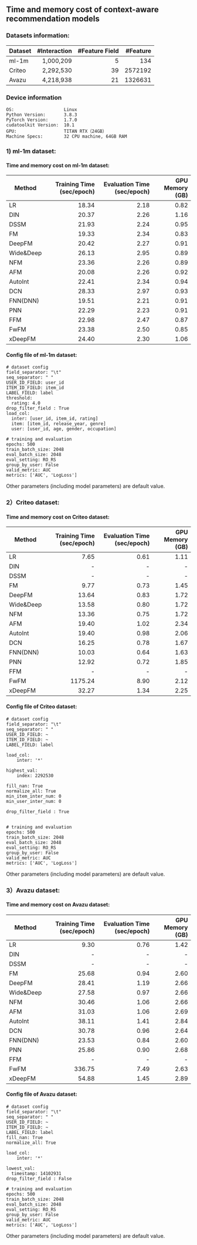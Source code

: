## Time and memory cost of context-aware recommendation models 

### Datasets information:

| Dataset | #Interaction | #Feature Field | #Feature |
| ------- | ------------: | --------------: | --------: |
| ml-1m   | 1,000,209    | 5              | 134      |
| Criteo  | 2,292,530    | 39             | 2572192  |
| Avazu   | 4,218,938    | 21             | 1326631  |

### Device information

```
OS:                   Linux
Python Version:       3.8.3
PyTorch Version:      1.7.0
cudatoolkit Version:  10.1
GPU:                  TITAN RTX（24GB）
Machine Specs:        32 CPU machine, 64GB RAM
```

### 1) ml-1m dataset:

#### Time and memory cost on ml-1m dataset:

| Method    | Training Time (sec/epoch) | Evaluation Time (sec/epoch) | GPU Memory (GB) |
| --------- | -----------------: | -----------------: | -----------: |
| LR        | 18.34             | 2.18              | 0.82        |
| DIN       | 20.37             | 2.26              | 1.16        |
| DSSM      | 21.93             | 2.24              | 0.95        |
| FM        | 19.33             | 2.34              | 0.83        |
| DeepFM    | 20.42             | 2.27              | 0.91        |
| Wide&Deep | 26.13             | 2.95              | 0.89        |
| NFM       | 23.36             | 2.26              | 0.89        |
| AFM       | 20.08             | 2.26              | 0.92        |
| AutoInt   | 22.41             | 2.34              | 0.94        |
| DCN       | 28.33             | 2.97              | 0.93        |
| FNN(DNN)  | 19.51             | 2.21              | 0.91        |
| PNN       | 22.29             | 2.23              | 0.91        |
| FFM       | 22.98             | 2.47              | 0.87        |
| FwFM      | 23.38             | 2.50              | 0.85        |
| xDeepFM   | 24.40             | 2.30              | 1.06        |

#### Config file of ml-1m dataset:

```
# dataset config
field_separator: "\t"
seq_separator: " "
USER_ID_FIELD: user_id
ITEM_ID_FIELD: item_id
LABEL_FIELD: label
threshold:
  rating: 4.0
drop_filter_field : True
load_col:
  inter: [user_id, item_id, rating]
  item: [item_id, release_year, genre]
  user: [user_id, age, gender, occupation]

# training and evaluation
epochs: 500
train_batch_size: 2048
eval_batch_size: 2048
eval_setting: RO_RS
group_by_user: False
valid_metric: AUC
metrics: ['AUC', 'LogLoss']
```

Other parameters (including model parameters) are default value. 

### 2）Criteo dataset:

#### Time and memory cost on Criteo dataset:

| Method    | Training Time (sec/epoch) | Evaluation Time (sec/epoch) | GPU Memory (GB) |
| --------- | -------------------------: | ---------------------------: | ---------------: |
| LR        | 7.65                      | 0.61                        | 1.11            |
| DIN       | -                         | -                           | -               |
| DSSM      | -                         | -                           | -               |
| FM        | 9.77                      | 0.73                        | 1.45            |
| DeepFM    | 13.64                     | 0.83                        | 1.72            |
| Wide&Deep | 13.58                     | 0.80                        | 1.72            |
| NFM       | 13.36                     | 0.75                        | 1.72            |
| AFM       | 19.40                     | 1.02                        | 2.34            |
| AutoInt   | 19.40                     | 0.98                        | 2.06            |
| DCN       | 16.25                     | 0.78                        | 1.67            |
| FNN(DNN)  | 10.03                     | 0.64                        | 1.63            |
| PNN       | 12.92                     | 0.72                        | 1.85            |
| FFM       | -                         | -                           | -               |
| FwFM      | 1175.24                   | 8.90                        | 2.12            |
| xDeepFM   | 32.27                     | 1.34                        | 2.25            |

#### Config file of Criteo dataset:

```
# dataset config
field_separator: "\t"
seq_separator: " "
USER_ID_FIELD: ~
ITEM_ID_FIELD: ~
LABEL_FIELD: label

load_col: 
    inter: '*'

highest_val:
    index: 2292530

fill_nan: True
normalize_all: True
min_item_inter_num: 0
min_user_inter_num: 0

drop_filter_field : True


# training and evaluation
epochs: 500
train_batch_size: 2048
eval_batch_size: 2048
eval_setting: RO_RS
group_by_user: False
valid_metric: AUC
metrics: ['AUC', 'LogLoss']
```

Other parameters (including model parameters) are default value. 

### 3）Avazu dataset:

#### Time and memory cost on Avazu dataset:

| Method    | Training Time (sec/epoch) | Evaluation Time (sec/epoch) | GPU Memory (GB) |
| --------- | -------------------------: | ---------------------------: | ---------------: |
| LR        | 9.30                      | 0.76                        | 1.42            |
| DIN       | -                         | -                           | -               |
| DSSM      | -                         | -                           | -               |
| FM        | 25.68                     | 0.94                        | 2.60            |
| DeepFM    | 28.41                     | 1.19                        | 2.66            |
| Wide&Deep | 27.58                     | 0.97                        | 2.66            |
| NFM       | 30.46                     | 1.06                        | 2.66            |
| AFM       | 31.03                     | 1.06                        | 2.69            |
| AutoInt   | 38.11                     | 1.41                        | 2.84            |
| DCN       | 30.78                     | 0.96                        | 2.64            |
| FNN(DNN)  | 23.53                     | 0.84                        | 2.60            |
| PNN       | 25.86                     | 0.90                        | 2.68            |
| FFM       | -                         | -                           | -               |
| FwFM      | 336.75                    | 7.49                        | 2.63            |
| xDeepFM   | 54.88                     | 1.45                        | 2.89            |

#### Config file of Avazu dataset:

```
# dataset config
field_separator: "\t"
seq_separator: " "
USER_ID_FIELD: ~
ITEM_ID_FIELD: ~
LABEL_FIELD: label
fill_nan: True
normalize_all: True

load_col:
    inter: '*'
    
lowest_val:
  timestamp: 14102931
drop_filter_field : False

# training and evaluation
epochs: 500
train_batch_size: 2048
eval_batch_size: 2048
eval_setting: RO_RS
group_by_user: False
valid_metric: AUC
metrics: ['AUC', 'LogLoss']
```

Other parameters (including model parameters) are default value. 







